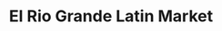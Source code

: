 ---
title: "El Rio Grande Latin Market"
url: /dallas/el-rio-grande-latin-market/
shop: supermarket
---